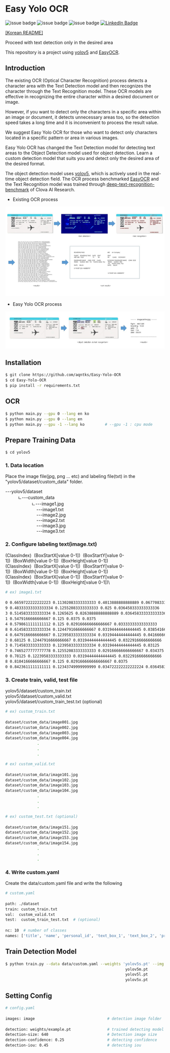 # Easy Yolo OCR

![issue badge](https://img.shields.io/github/license/aqntks/recog)
![issue badge](https://img.shields.io/badge/build-passing-brightgreen)
![issue badge](https://img.shields.io/badge/%EB%8B%A4%EA%B5%AD%EC%96%B4-%EC%A7%80%EC%9B%90-yellow)
[![LinkedIn Badge](http://img.shields.io/badge/LinkedIn-@InpyoHong-0072b1?style=flat&logo=linkedin&link=https://www.linkedin.com/in/inpyo-hong-886781212/)](https://www.linkedin.com/in/inpyo-hong-886781212/)

[[Korean README]](https://github.com/aqntks/Easy-Yolo-OCR/blob/master/README.md)

Proceed with text detection only in the desired area

This repository is a project using [yolov5](https://github.com/ultralytics/yolov5) and [EasyOCR](https://github.com/JaidedAI/EasyOCR).

## Introduction

The existing OCR (Optical Character Recognition) process detects a character area with the Text Detection model and then recognizes the character through the Text Recognition model. These OCR models are effective in recognizing the entire character within a desired document or image.    

However, if you want to detect only the characters in a specific area within an image or document, it detects unnecessary areas too, so the detection speed takes a long time and it is inconvenient to process the result value.

We suggest Easy Yolo OCR for those who want to detect only characters located in a specific pattern or area in various images.

Easy Yolo OCR has changed the Text Detection model for detecting text areas to the Object Detection model used for object detection. Learn a custom detection model that suits you and detect only the desired area of ​​the desired format.

The object detection model uses [yolov5](https://github.com/ultralytics/yolov5), which is actively used in the real-time object detection field. The OCR process benchmarked [EasyOCR](https://github.com/JaidedAI/EasyOCR) and the Text Recognition model was trained through [deep-text-recognition-benchmark](https://github.com/clovaai/deep-text-recognition-benchmark) of Clova AI Research.

- Existing OCR process

![](res/original.jpg)

- Easy Yolo OCR process

![](res/easyyoloocr.jpg)


## Installation


``` bash
$ git clone https://github.com/aqntks/Easy-Yolo-OCR
$ cd Easy-Yolo-OCR
$ pip install -r requirements.txt
```

## OCR

```bash
$ python main.py --gpu 0 --lang en ko
$ python main.py --gpu 0 --lang en
$ python main.py --gpu -1 --lang ko         # --gpu -1 : cpu mode
```

## Prepare Training Data
``` bash
$ cd yolov5
```
### 1. Data location
Place the image file(jpg, png ... etc) and labeling file(txt) in the "yolov5/dataset/custom_data" folder.

---yolov5/dataset\
&nbsp;&nbsp;&nbsp;&nbsp;&nbsp;&nbsp;&nbsp;&nbsp;&nbsp;&nbsp;ㄴ---custom_data\
&nbsp;&nbsp;&nbsp;&nbsp;&nbsp;&nbsp;&nbsp;&nbsp;&nbsp;&nbsp;&nbsp;&nbsp;&nbsp;&nbsp;&nbsp;&nbsp;&nbsp;&nbsp;&nbsp;&nbsp;&nbsp;ㄴ---image1.jpg\
&nbsp;&nbsp;&nbsp;&nbsp;&nbsp;&nbsp;&nbsp;&nbsp;&nbsp;&nbsp;&nbsp;&nbsp;&nbsp;&nbsp;&nbsp;&nbsp;&nbsp;&nbsp;&nbsp;&nbsp;&nbsp;&nbsp;&nbsp;&nbsp;&nbsp;---image1.txt\
&nbsp;&nbsp;&nbsp;&nbsp;&nbsp;&nbsp;&nbsp;&nbsp;&nbsp;&nbsp;&nbsp;&nbsp;&nbsp;&nbsp;&nbsp;&nbsp;&nbsp;&nbsp;&nbsp;&nbsp;&nbsp;&nbsp;&nbsp;&nbsp;&nbsp;---image2.jpg\
&nbsp;&nbsp;&nbsp;&nbsp;&nbsp;&nbsp;&nbsp;&nbsp;&nbsp;&nbsp;&nbsp;&nbsp;&nbsp;&nbsp;&nbsp;&nbsp;&nbsp;&nbsp;&nbsp;&nbsp;&nbsp;&nbsp;&nbsp;&nbsp;&nbsp;---image2.txt\
&nbsp;&nbsp;&nbsp;&nbsp;&nbsp;&nbsp;&nbsp;&nbsp;&nbsp;&nbsp;&nbsp;&nbsp;&nbsp;&nbsp;&nbsp;&nbsp;&nbsp;&nbsp;&nbsp;&nbsp;&nbsp;&nbsp;&nbsp;&nbsp;&nbsp;---image3.jpg\
&nbsp;&nbsp;&nbsp;&nbsp;&nbsp;&nbsp;&nbsp;&nbsp;&nbsp;&nbsp;&nbsp;&nbsp;&nbsp;&nbsp;&nbsp;&nbsp;&nbsp;&nbsp;&nbsp;&nbsp;&nbsp;&nbsp;&nbsp;&nbsp;&nbsp;---image3.txt

### 2. Configure labeling text(image.txt)
(ClassIndex)&nbsp;&nbsp;(BoxStartX[value 0-1])&nbsp;&nbsp;(BoxStartY[value 0-1])&nbsp;&nbsp;(BoxWidth[value 0-1])&nbsp;&nbsp;(BoxHeight[value 0-1])\
(ClassIndex)&nbsp;&nbsp;(BoxStartX[value 0-1])&nbsp;&nbsp;(BoxStartY[value 0-1])&nbsp;&nbsp;(BoxWidth[value 0-1])&nbsp;&nbsp;(BoxHeight[value 0-1])\
(ClassIndex)&nbsp;&nbsp;(BoxStartX[value 0-1])&nbsp;&nbsp;(BoxStartY[value 0-1])&nbsp;&nbsp;(BoxWidth[value 0-1])&nbsp;&nbsp;(BoxHeight[value 0-1])\
                         
```bash
# ex) image1.txt 

0 0.6659722222222223 0.11302083333333333 0.4013888888888889 0.06770833333333333
9 0.48333333333333334 0.12552083333333333 0.025 0.036458333333333336
3 0.5145833333333334 0.1265625 0.02638888888888889 0.036458333333333336
1 0.5479166666666667 0.125 0.0375 0.0375
4 0.5798611111111112 0.125 0.029166666666666667 0.03333333333333333
8 0.6145833333333334 0.12447916666666667 0.03194444444444445 0.03854166666666667
4 0.6479166666666667 0.12395833333333334 0.03194444444444445 0.041666666666666664
2 0.68125 0.12447916666666667 0.03194444444444445 0.03229166666666666
3 0.7145833333333333 0.12395833333333334 0.03194444444444445 0.03125
7 0.7465277777777778 0.12552083333333333 0.029166666666666667 0.034375
0 0.78125 0.12239583333333333 0.03194444444444445 0.03229166666666666
8 0.8104166666666667 0.125 0.029166666666666667 0.0375
0 0.8423611111111111 0.12343749999999999 0.034722222222222224 0.036458333333333336
```

### 3. Create train, valid, test file
yolov5/dataset/custom_train.txt\
yolov5/dataset/custom_valid.txt\
yolov5/dataset/custom_train_test.txt (optional)

```bash
# ex) custom_train.txt

dataset/custom_data/image001.jpg
dataset/custom_data/image002.jpg
dataset/custom_data/image003.jpg
dataset/custom_data/image004.jpg
              .
              .
              .
```
```bash
# ex) custom_valid.txt

dataset/custom_data/image101.jpg
dataset/custom_data/image102.jpg
dataset/custom_data/image103.jpg
dataset/custom_data/image104.jpg
              .
              .
              .
```
```bash
# ex) custom_test.txt (optional)

dataset/custom_data/image151.jpg
dataset/custom_data/image152.jpg
dataset/custom_data/image153.jpg
dataset/custom_data/image154.jpg
              .
              .
              .
```

### 4. Write custom.yaml
Create the data/custom.yaml file and write the following

```bash
# custom.yaml

path: ./dataset
train: custom_train.txt
val:  custom_valid.txt
test:  custom_train_test.txt  # (optional)

nc: 10  # number of classes
names: ['title', 'name', 'personal_id', 'text_box_1', 'text_box_2', 'price', 'address', 'age', 'date', 'count']  # class names
```

## Train Detection Model

```bash
$ python train.py --data data/custom.yaml --weights 'yolov5s.pt' --img 640 --batch-size 64 --epochs 300
                                                     yolov5m.pt        960              40          100
                                                     yolov5l.pt        480              24           50 
                                                     yolov5x.pt        320              16           30 
```

## Setting Config
```bash
# config.yaml

images: image                                # detection image folder

detection: weights/example.pt                # trained detecting model
detection-size: 640                          # Detection image size
detection-confidence: 0.25                   # detecting confidence
detection-iou: 0.45                          # detecting iou
```


